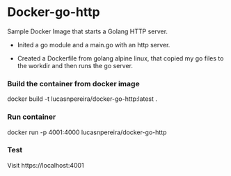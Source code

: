 # Docker-go-http

Sample Docker Image that starts a Golang HTTP server.

- Inited a go module and a main.go with an http server.

- Created a Dockerfile from golang alpine linux, that copied my go files to the workdir and then runs the go server.

### Build the container from docker image

docker build -t lucasnpereira/docker-go-http:latest .

### Run container

docker run -p 4001:4000 lucasnpereira/docker-go-http

### Test

Visit https://localhost:4001
